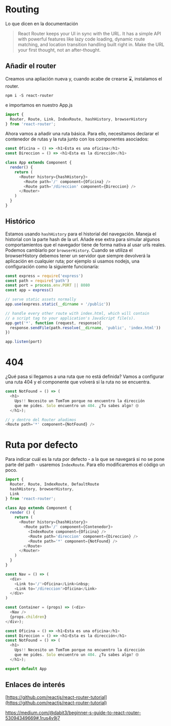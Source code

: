 # Routing

Lo que dicen en la documentación

> React Router keeps your UI in sync with the URL. It has a simple API with powerful features like lazy code loading, dynamic route matching, and location transition handling built right in. Make the URL your first thought, not an after-thought.

## Añadir el router
Creamos una apliación nueva y, cuando acabe de crearse ⌛️, instalamos el router.

```npm i -S react-router```

e importamos en nuestro App.js

```js
import { 
  Router, Route, Link, IndexRoute, hashHistory, browserHistory 
} from 'react-router';
```

Ahora vamos a añadir una ruta básica. Para ello, necesitamos declarar el contenedor de rutas y la ruta junto con los componentes asociados:

```js
const Oficina = () => <h1>Esta es una oficina</h1>
const Direccion = () => <h1>Esta es la dirección</h1>

class App extends Component {
  render() {
    return (
      <Router history={hashHistory}>
        <Route path='/' component={Oficina} />
        <Route path='/direccion' component={Direccion} />
      </Router>
    )
  }
}
```

## Histórico

Estamos usando `hashHistory` para el historial del navegación. Maneja el historial con la parte hash de la url. Añade ese extra para simular algunos comportamientos que el navegador tiene de forma nativa al usar urls reales. 
Podemos cambiarlo por `browserHistory`. Cuando se utiliza el browserHistory debemos tener un servidor que siempre devolverá la aplicación en cualquier ruta; por ejemplo si usamos nodejs, una configuración como la siguiente funcionaría:

```js
const express = require('express')
const path = require('path')
const port = process.env.PORT || 8080
const app = express()

// serve static assets normally
app.use(express.static(__dirname + '/public'))

// handle every other route with index.html, which will contain
// a script tag to your application's JavaScript file(s).
app.get('*', function (request, response){
  response.sendFile(path.resolve(__dirname, 'public', 'index.html'))
})

app.listen(port)
```

# 404

¿Qué pasa si llegamos a una ruta que no está definida? Vamos a configurar una ruta 404 y el componente que volverá si la ruta no se encuentra.

```js
const NotFound = () => (
  <h1>
    Ups!! Necesito un TomTom porque no encuentro la dirección 
    que me pides. Solo encuentro un 404. ¿Tu sabes algo? 🙄
  </h1>);

// y dentro del Router añadimos
<Route path='*' component={NotFound} />
```

# Ruta por defecto

Para indicar cuál es la ruta por defecto - a la que se navegará si no se pone parte del path - usaremos `IndexRoute`. Para ello modificaremos el código un poco.

```js
import { 
  Router, Route, IndexRoute, DefaultRoute
  hashHistory, browserHistory, 
  Link
} from 'react-router';

class App extends Component {
  render () {
    return (
      <Router history={hashHistory}>
        <Route path='/' component={Contenedor}>
          <IndexRoute component={Oficina} />
          <Route path='direccion' component={Direccion} />
          <Route path='*' component={NotFound} />
        </Route>
      </Router>
    )
  }
}

const Nav = () => (
  <div>
    <Link to='/'>Oficina</Link>&nbsp;
    <Link to='/direccion'>Oficina</Link>
  </div>
)

const Container = (props) => (<div>
  <Nav />
  {props.children}
</div>);

const Oficina = () => <h1>Esta es una oficina</h1>
const Direccion = () => <h1>Esta es la dirección</h1>
const NotFound = () => (
  <h1>
    Ups!! Necesito un TomTom porque no encuentro la dirección 
    que me pides. Solo encuentro un 404. ¿Tu sabes algo? 🙄
  </h1>);

export default App
```

## Enlaces de interés

[https://github.com/reactjs/react-router-tutorial](https://github.com/reactjs/react-router-tutorial)

https://medium.com/@dabit3/beginner-s-guide-to-react-router-53094349669#.1rus4v9j7